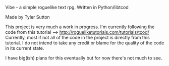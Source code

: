 Vibe - a simple roguelike text rpg. Written in Python/libtcod

Made by Tyler Sutton

This project is very much a work in progress. I'm currently following the code from this tutorial --> http://rogueliketutorials.com/tutorials/tcod/
Currently, most if not all of the code in the project is directly from this tutorial. I do not intend to take any credit or blame for the quality of the code in its current state.

I have big(ish) plans for this eventually but for now there's not much to see. 
